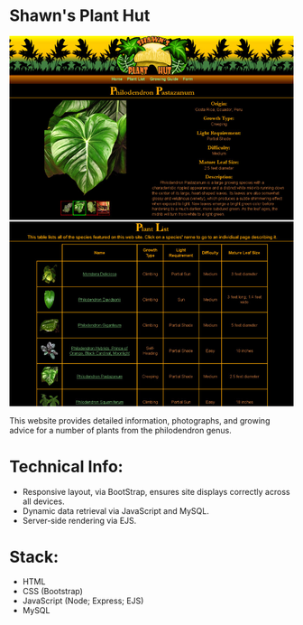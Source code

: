 # Shawn's Plant Hut

![Plant Site Sample Image 1](https://github.com/Shawn-29/Website-Philodendron-Genus/blob/main/public/images/PlantSiteSample1.jpg)
![Plant Site Sample Image 2](https://github.com/Shawn-29/Website-Philodendron-Genus/blob/main/public/images/PlantSiteSample2.jpg)

This website provides detailed information, photographs, and growing advice for a number of plants from the philodendron genus.

# Technical Info:
- Responsive layout, via BootStrap, ensures site displays correctly across all devices.
- Dynamic data retrieval via JavaScript and MySQL.
- Server-side rendering via EJS.

# Stack:
- HTML
- CSS (Bootstrap)
- JavaScript (Node; Express; EJS)
- MySQL
